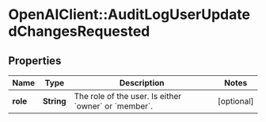 # OpenAIClient::AuditLogUserUpdatedChangesRequested

## Properties
Name | Type | Description | Notes
------------ | ------------- | ------------- | -------------
**role** | **String** | The role of the user. Is either &#x60;owner&#x60; or &#x60;member&#x60;. | [optional] 

